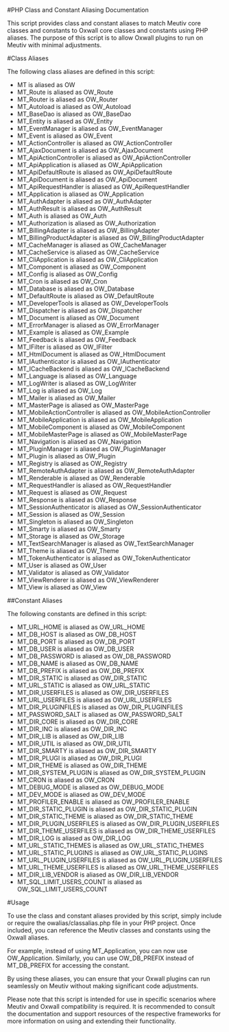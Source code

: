 #PHP Class and Constant Aliasing Documentation

This script provides class and constant aliases to match Meutiv core classes and constants to Oxwall core classes and constants using PHP aliases. The purpose of this script is to allow Oxwall plugins to run on Meutiv with minimal adjustments.

#Class Aliases

The following class aliases are defined in this script:

- MT is aliased as OW
- MT_Route is aliased as OW_Route
- MT_Router is aliased as OW_Router
- MT_Autoload is aliased as OW_Autoload
- MT_BaseDao is aliased as OW_BaseDao
- MT_Entity is aliased as OW_Entity
- MT_EventManager is aliased as OW_EventManager
- MT_Event is aliased as OW_Event
- MT_ActionController is aliased as OW_ActionController
- MT_AjaxDocument is aliased as OW_AjaxDocument
- MT_ApiActionController is aliased as OW_ApiActionController
- MT_ApiApplication is aliased as OW_ApiApplication
- MT_ApiDefaultRoute is aliased as OW_ApiDefaultRoute
- MT_ApiDocument is aliased as OW_ApiDocument
- MT_ApiRequestHandler is aliased as OW_ApiRequestHandler
- MT_Application is aliased as OW_Application
- MT_AuthAdapter is aliased as OW_AuthAdapter
- MT_AuthResult is aliased as OW_AuthResult
- MT_Auth is aliased as OW_Auth
- MT_Authorization is aliased as OW_Authorization
- MT_BillingAdapter is aliased as OW_BillingAdapter
- MT_BillingProductAdapter is aliased as OW_BillingProductAdapter
- MT_CacheManager is aliased as OW_CacheManager
- MT_CacheService is aliased as OW_CacheService
- MT_CliApplication is aliased as OW_CliApplication
- MT_Component is aliased as OW_Component
- MT_Config is aliased as OW_Config
- MT_Cron is aliased as OW_Cron
- MT_Database is aliased as OW_Database
- MT_DefaultRoute is aliased as OW_DefaultRoute
- MT_DeveloperTools is aliased as OW_DeveloperTools
- MT_Dispatcher is aliased as OW_Dispatcher
- MT_Document is aliased as OW_Document
- MT_ErrorManager is aliased as OW_ErrorManager
- MT_Example is aliased as OW_Example
- MT_Feedback is aliased as OW_Feedback
- MT_IFilter is aliased as OW_IFilter
- MT_HtmlDocument is aliased as OW_HtmlDocument
- MT_IAuthenticator is aliased as OW_IAuthenticator
- MT_ICacheBackend is aliased as OW_ICacheBackend
- MT_Language is aliased as OW_Language
- MT_LogWriter is aliased as OW_LogWriter
- MT_Log is aliased as OW_Log
- MT_Mailer is aliased as OW_Mailer
- MT_MasterPage is aliased as OW_MasterPage
- MT_MobileActionController is aliased as OW_MobileActionController
- MT_MobileApplication is aliased as OW_MobileApplication
- MT_MobileComponent is aliased as OW_MobileComponent
- MT_MobileMasterPage is aliased as OW_MobileMasterPage
- MT_Navigation is aliased as OW_Navigation
- MT_PluginManager is aliased as OW_PluginManager
- MT_Plugin is aliased as OW_Plugin
- MT_Registry is aliased as OW_Registry
- MT_RemoteAuthAdapter is aliased as OW_RemoteAuthAdapter
- MT_Renderable is aliased as OW_Renderable
- MT_RequestHandler is aliased as OW_RequestHandler
- MT_Request is aliased as OW_Request
- MT_Response is aliased as OW_Response
- MT_SessionAuthenticator is aliased as OW_SessionAuthenticator
- MT_Session is aliased as OW_Session
- MT_Singleton is aliased as OW_Singleton
- MT_Smarty is aliased as OW_Smarty
- MT_Storage is aliased as OW_Storage
- MT_TextSearchManager is aliased as OW_TextSearchManager
- MT_Theme is aliased as OW_Theme
- MT_TokenAuthenticator is aliased as OW_TokenAuthenticator
- MT_User is aliased as OW_User
- MT_Validator is aliased as OW_Validator
- MT_ViewRenderer is aliased as OW_ViewRenderer
- MT_View is aliased as OW_View

##Constant Aliases

The following constants are defined in this script:

- MT_URL_HOME is aliased as OW_URL_HOME
- MT_DB_HOST is aliased as OW_DB_HOST
- MT_DB_PORT is aliased as OW_DB_PORT
- MT_DB_USER is aliased as OW_DB_USER
- MT_DB_PASSWORD is aliased as OW_DB_PASSWORD
- MT_DB_NAME is aliased as OW_DB_NAME
- MT_DB_PREFIX is aliased as OW_DB_PREFIX
- MT_DIR_STATIC is aliased as OW_DIR_STATIC
- MT_URL_STATIC is aliased as OW_URL_STATIC
- MT_DIR_USERFILES is aliased as OW_DIR_USERFILES
- MT_URL_USERFILES is aliased as OW_URL_USERFILES
- MT_DIR_PLUGINFILES is aliased as OW_DIR_PLUGINFILES
- MT_PASSWORD_SALT is aliased as OW_PASSWORD_SALT
- MT_DIR_CORE is aliased as OW_DIR_CORE
- MT_DIR_INC is aliased as OW_DIR_INC
- MT_DIR_LIB is aliased as OW_DIR_LIB
- MT_DIR_UTIL is aliased as OW_DIR_UTIL
- MT_DIR_SMARTY is aliased as OW_DIR_SMARTY
- MT_DIR_PLUGI is aliased as OW_DIR_PLUGI
- MT_DIR_THEME is aliased as OW_DIR_THEME
- MT_DIR_SYSTEM_PLUGIN is aliased as OW_DIR_SYSTEM_PLUGIN
- MT_CRON is aliased as OW_CRON
- MT_DEBUG_MODE is aliased as OW_DEBUG_MODE
- MT_DEV_MODE is aliased as OW_DEV_MODE
- MT_PROFILER_ENABLE is aliased as OW_PROFILER_ENABLE
- MT_DIR_STATIC_PLUGIN is aliased as OW_DIR_STATIC_PLUGIN
- MT_DIR_STATIC_THEME is aliased as OW_DIR_STATIC_THEME
- MT_DIR_PLUGIN_USERFILES is aliased as OW_DIR_PLUGIN_USERFILES
- MT_DIR_THEME_USERFILES is aliased as OW_DIR_THEME_USERFILES
- MT_DIR_LOG is aliased as OW_DIR_LOG
- MT_URL_STATIC_THEMES is aliased as OW_URL_STATIC_THEMES
- MT_URL_STATIC_PLUGINS is aliased as OW_URL_STATIC_PLUGINS
- MT_URL_PLUGIN_USERFILES is aliased as OW_URL_PLUGIN_USERFILES
- MT_URL_THEME_USERFILES is aliased as OW_URL_THEME_USERFILES
- MT_DIR_LIB_VENDOR is aliased as OW_DIR_LIB_VENDOR
- MT_SQL_LIMIT_USERS_COUNT is aliased as OW_SQL_LIMIT_USERS_COUNT

#Usage

To use the class and constant aliases provided by this script, simply include or require the owalias/classalias.php file in your PHP project. Once included, you can reference the Meutiv classes and constants using the Oxwall aliases.

For example, instead of using MT_Application, you can now use OW_Application. Similarly, you can use OW_DB_PREFIX instead of MT_DB_PREFIX for accessing the constant.

By using these aliases, you can ensure that your Oxwall plugins can run seamlessly on Meutiv without making significant code adjustments.

Please note that this script is intended for use in specific scenarios where Meutiv and Oxwall compatibility is required. It is recommended to consult the documentation and support resources of the respective frameworks for more information on using and extending their functionality.
